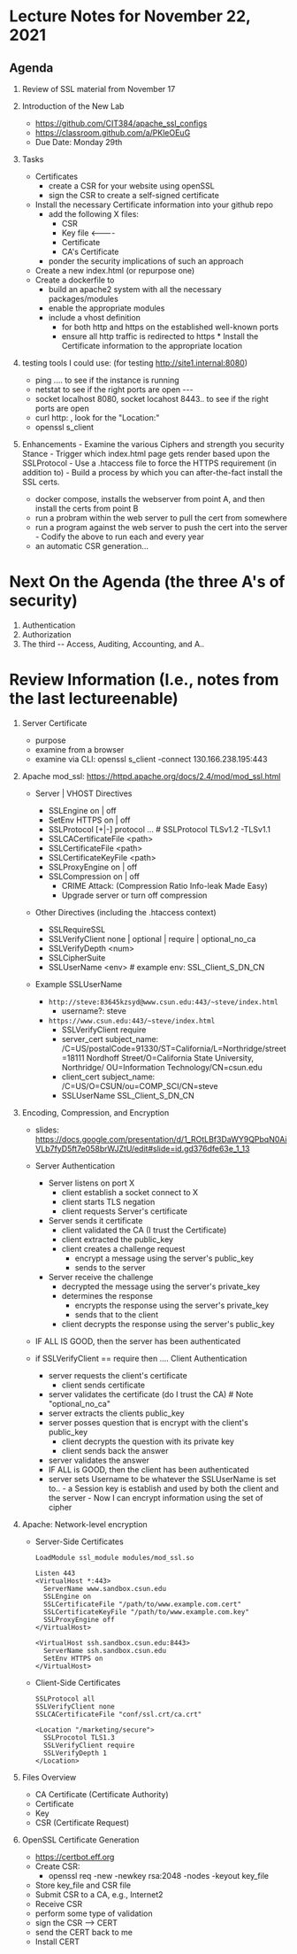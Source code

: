 # Lecture Notes for November 22, 2021

## Agenda
  1. Review of SSL material from November 17
  1. Introduction of the New Lab
     - https://github.com/CIT384/apache_ssl_configs
     - https://classroom.github.com/a/PKleOEuG
     - Due Date:  Monday 29th
  1. Tasks
     * Certificates
       - create a CSR for your website using openSSL
       - sign the CSR to create a self-signed certificate
     * Install the necessary Certificate information into your github repo
       - add the following X files:
         * CSR
         * Key file  <----
         * Certificate
         * CA's Certificate
       - ponder the security implications of such an approach
     * Create a new index.html (or repurpose one)
     * Create a dockerfile to
       - build an apache2 system with all the necessary packages/modules
       - enable the appropriate modules
       - include a vhost definition 
         * for both http and https on the established well-known ports
         * ensure all http traffic is redirected to https
    * Install the Certificate information to the appropriate location

  1. testing tools I could use: (for testing http://site1.internal:8080)
     - ping .... to see if the instance is running
     - netstat   to see if the right ports are open  ---
     - socket localhost 8080, socket locahost 8443..  to see if the right ports are open 
     - curl http: , look for the "Location:"
     - openssl s_client

  1. Enhancements
    - Examine the various Ciphers and strength you security Stance
    - Trigger which index.html page gets render based upon the SSLProtocol
    - Use a .htaccess file to force the HTTPS requirement (in addition to)
    - Build a process by which you can after-the-fact install the SSL certs.
      * docker compose, installs the webserver from point A, and then install the certs from point B
      * run a probram within the web server to pull the cert from somewhere
      * run a program against the web server to push the cert into the server
    - Codify the above to run each and every year
      * an automatic CSR generation...



# Next On the Agenda  (the three A's of security)
  1. Authentication
  1. Authorization
  1. The third -- Access, Auditing, Accounting, and A..


# Review Information (I.e., notes from the last lectureenable)
  1. Server Certificate 
     - purpose
     - examine from a browser
     - examine via CLI: openssl s_client -connect 130.166.238.195:443

  1. Apache mod_ssl: https://httpd.apache.org/docs/2.4/mod/mod_ssl.html
     - Server | VHOST Directives
       * SSLEngine on | off
       * SetEnv HTTPS on | off
       * SSLProtocol [+|-] protocol ...  # SSLProtocol TLSv1.2 -TLSv1.1 
       * SSLCACertificateFile \<path>
       * SSLCertificateFile \<path>
       * SSLCertificateKeyFile \<path>
       * SSLProxyEngine on | off
       * SSLCompression  on | off    
         - CRIME Attack: (Compression Ratio Info-leak Made Easy)
         - Upgrade server or turn off compression 

     - Other Directives (including the .htaccess context)
       * SSLRequireSSL
       * SSLVerifyClient none | optional | require | optional_no_ca
       * SSLVerifyDepth \<num>
       * SSLCipherSuite
       * SSLUserName \<env>  # example env: SSL_Client_S_DN_CN

     - Example SSLUserName
       - ``http://steve:83645kzsyd@www.csun.edu:443/~steve/index.html``
          - username?:  steve
       - ``https://www.csun.edu:443/~steve/index.html``
          - SSLVerifyClient require
          - server_cert subject_name: /C=US/postalCode=91330/ST=California/L=Northridge/street=18111 Nordhoff Street/O=California State University, Northridge/ OU=Information Technology/CN=csun.edu
          - client_cert subject_name: /C=US/O=CSUN/ou=COMP_SCI/CN=steve
          - SSLUserName SSL_Client_S_DN_CN


  1. Encoding, Compression, and Encryption
     - slides: https://docs.google.com/presentation/d/1_ROtLBf3DaWY9QPbqN0AiVLb7fyD5ft7e058brWJZtU/edit#slide=id.gd376dfe63e_1_13

     - Server Authentication 
       - Server listens on port X
         * client establish a socket connect to X
         * client starts TLS negation
         * client requests Server's certificate
       - Server sends it certificate
         * client validated the CA (I trust the Certificate)
         * client extracted the public_key
         * client creates a challenge request
           - encrypt a message using the server's public_key
           - sends to the server
       - Server receive the challenge
          - decrypted the message using the server's private_key
          - determines the response
             - encrypts the response using the server's private_key
             - sends that to the client
          * client decrypts the response using the server's public_key 
      - IF ALL IS GOOD, then the server has been authenticated
     - if SSLVerifyClient == require then .... Client Authentication
       - server requests the client's certificate
         * client sends certificate
       - server validates the certificate (do I trust the CA)  # Note "optional_no_ca"
       - server extracts the clients public_key
       - server posses question that is encrypt with the client's public_key
         * client decrypts the question with its private key
         * client sends back the answer
       - server validates the answer
       - IF ALL is GOOD, then the client has been authenticated
       - server sets Username to be whatever the SSLUserName is set to..
    - a Session key is establish and used by both the client and the server
    - Now I can encrypt information using the set of cipher

  1. Apache: Network-level encryption
     - Server-Side Certificates
       ```
       LoadModule ssl_module modules/mod_ssl.so

       Listen 443
       <VirtualHost *:443>
         ServerName www.sandbox.csun.edu
         SSLEngine on
         SSLCertificateFile "/path/to/www.example.com.cert"
         SSLCertificateKeyFile "/path/to/www.example.com.key"
         SSLProxyEngine off
       </VirtualHost>

       <VirtualHost ssh.sandbox.csun.edu:8443>
         ServerName ssh.sandbox.csun.edu
         SetEnv HTTPS on 
       </VirtualHost>
       ```

      - Client-Side Certificates
        ```
        SSLProtocol all
        SSLVerifyClient none
        SSLCACertificateFile "conf/ssl.crt/ca.crt"

        <Location "/marketing/secure">
          SSLProcotol TLS1.3
          SSLVerifyClient require
          SSLVerifyDepth 1
        </Location>
        ```

   1. Files Overview
      - CA Certificate (Certificate Authority)
      - Certificate
      - Key
      - CSR (Certificate Request)

   1. OpenSSL Certificate Generation
      - https://certbot.eff.org 
      - Create CSR: 
        * openssl req -new -newkey rsa:2048 -nodes -keyout key_file
      - Store key_file and CSR file
      - Submit CSR to a CA, e.g., Internet2
      - Receive CSR
      - perform some type of validation
      - sign the CSR --> CERT
      - send the CERT back to me
      - Install CERT

